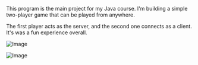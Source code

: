This program is the main project for my Java course.
I'm building a simple two-player game that can be played from anywhere.

The first player acts as the server, and the second one connects as a client.
It's was a fun experience overall.

![Image](https://github.com/user-attachments/assets/b094facd-95e3-4295-9880-745824bf174f)

![Image](https://github.com/user-attachments/assets/c3d9d254-1599-4c5f-9cb5-56527c28028c)
